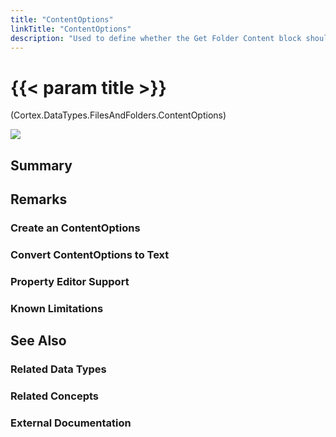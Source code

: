 ```yaml
---
title: "ContentOptions"
linkTitle: "ContentOptions"
description: "Used to define whether the Get Folder Content block should get file or folder paths."
---
```


# {{< param title >}}

<p class="namespace">(Cortex.DataTypes.FilesAndFolders.ContentOptions)</p>

<img src="/images/work-in-progress.jpg">

## Summary

## Remarks

### Create an ContentOptions

### Convert ContentOptions to Text

### Property Editor Support

### Known Limitations

## See Also

### Related Data Types

### Related Concepts

### External Documentation
